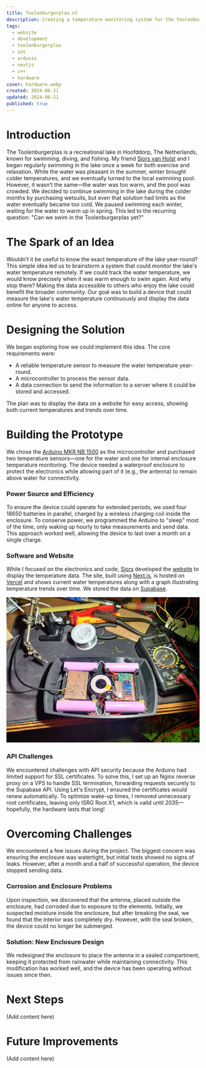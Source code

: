 ```yaml
---
title: Toolenburgerplas.nl
description: Creating a temperature monitoring system for the Toolenburgerplas in Hoofddorp, The Netherlands.
tags:
  - website
  - development
  - toolenburgerplas
  - iot
  - ardunio
  - nextjs
  - c++
  - hardware
cover: hardware.webp
created: 2024-06-21
updated: 2024-06-21
published: true
---
```


# Introduction

The Toolenburgerplas is a recreational lake in Hoofddorp, The Netherlands, known
for swimming, diving, and fishing. My friend
[Sjors van Holst](https://sjorsvanholst.nl) and I began regularly swimming in
the lake once a week for both exercise and relaxation. While the water was
pleasant in the summer, winter brought colder temperatures, and we eventually
turned to the local swimming pool. However, it wasn’t the same—the water was too
warm, and the pool was crowded. We decided to continue swimming in the lake
during the colder months by purchasing wetsuits, but even that solution had
limits as the water eventually became too cold. We paused swimming each winter,
waiting for the water to warm up in spring. This led to the recurring question:
"Can we swim in the Toolenburgerplas yet?"

# The Spark of an Idea

Wouldn’t it be useful to know the exact temperature of the lake year-round? This
simple idea led us to brainstorm a system that could monitor the lake's water
temperature remotely. If we could track the water temperature, we would know
precisely when it was warm enough to swim again. And why stop there? Making the
data accessible to others who enjoy the lake could benefit the broader
community. Our goal was to build a device that could measure the lake's water
temperature continuously and display the data online for anyone to access.

# Designing the Solution

We began exploring how we could implement this idea. The core requirements were:

- A reliable temperature sensor to measure the water temperature year-round.
- A microcontroller to process the sensor data.
- A data connection to send the information to a server where it could be stored
  and accessed.

The plan was to display the data on a website for easy access, showing both
current temperatures and trends over time.

# Building the Prototype

We chose the
[Arduino MKR NB 1500](https://docs.arduino.cc/hardware/mkr-nb-1500/) as the
microcontroller and purchased two temperature sensors—one for the water and one
for internal enclosure temperature monitoring. The device needed a waterproof
enclosure to protect the electronics while allowing part of it (e.g., the
antenna) to remain above water for connectivity.

### Power Source and Efficiency

To ensure the device could operate for extended periods, we used four 18650
batteries in parallel, charged by a wireless charging coil inside the enclosure.
To conserve power, we programmed the Arduino to "sleep" most of the time, only
waking up hourly to take measurements and send data. This approach worked well,
allowing the device to last over a month on a single charge.

### Software and Website

While I focused on the electronics and code, [Sjors](https://sjorsvanholst.nl)
developed the [website](https://toolenburgerplas.nl/) to display the temperature
data. The site, built using [Next.js](https://nextjs.org), is hosted on
[Vercel](https://vercel.com) and shows current water temperatures along with a
graph illustrating temperature trends over time. We stored the data on
[Supabase](https://supabase.io).

![Getting the electronics together](hardware.webp)

### API Challenges

We encountered challenges with API security because the Arduino had limited
support for SSL certificates. To solve this, I set up an Nginx reverse proxy on
a VPS to handle SSL termination, forwarding requests securely to the Supabase
API. Using Let's Encrypt, I ensured the certificates would renew automatically.
To optimize wake-up times, I removed unnecessary root certificates, leaving only
ISRG Root X1, which is valid until 2035—hopefully, the hardware lasts that long!

# Overcoming Challenges

We encountered a few issues during the project. The biggest concern was ensuring
the enclosure was watertight, but initial tests showed no signs of leaks.
However, after a month and a half of successful operation, the device stopped
sending data.

### Corrosion and Enclosure Problems

Upon inspection, we discovered that the antenna, placed outside the enclosure,
had corroded due to exposure to the elements. Initially, we suspected moisture
inside the enclosure, but after breaking the seal, we found that the interior
was completely dry. However, with the seal broken, the device could no longer be
submerged.

### Solution: New Enclosure Design

We redesigned the enclosure to place the antenna in a sealed compartment,
keeping it protected from rainwater while maintaining connectivity. This
modification has worked well, and the device has been operating without issues
since then.

# Next Steps

(Add content here)

# Future Improvements

(Add content here)
